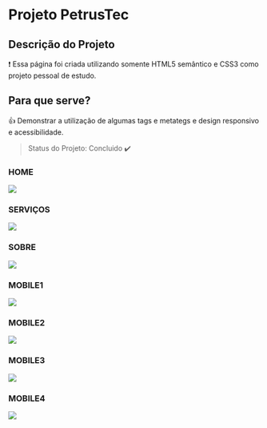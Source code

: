 # Projeto PetrusTec

## Descrição do Projeto
:exclamation: Essa página foi criada utilizando somente HTML5 semântico e CSS3 como projeto pessoal de estudo.

## Para que serve?

:+1: Demonstrar a utilização de algumas tags e metategs e design responsivo e acessibilidade. 

> Status do Projeto: Concluido :heavy_check_mark:

### HOME
![](https://github.com/marcioanascimento/projeto_petrustec/blob/master/img/home.png)

### SERVIÇOS
![](https://github.com/marcioanascimento/projeto_petrustec/blob/master/img/servi%C3%A7os.png)

### SOBRE
![](https://github.com/marcioanascimento/projeto_petrustec/blob/master/img/sobre.png)

### MOBILE1
![](https://github.com/marcioanascimento/projeto_petrustec/blob/master/img/mobile1.png)

### MOBILE2
![](https://github.com/marcioanascimento/projeto_petrustec/blob/master/img/mobile2.png)

### MOBILE3
![](https://github.com/marcioanascimento/projeto_petrustec/blob/master/img/mobile3.png)

### MOBILE4
![](https://github.com/marcioanascimento/projeto_petrustec/blob/master/img/mobile4.png)
